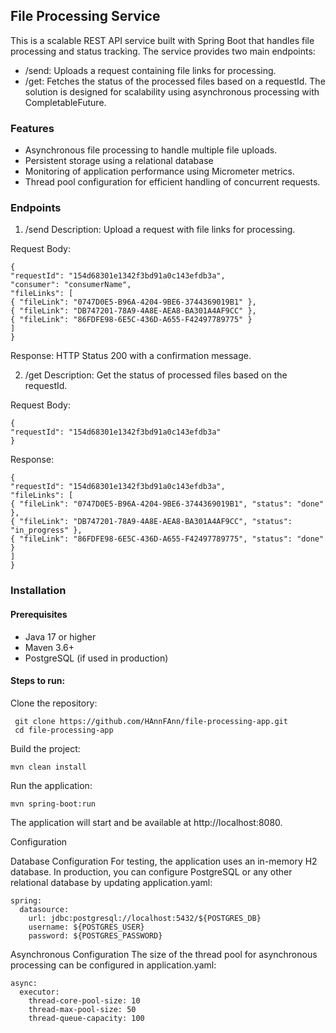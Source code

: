 ## File Processing Service

This is a scalable REST API service built with Spring Boot that handles file processing and status tracking. The service provides two main endpoints:

- /send: Uploads a request containing file links for processing.
- /get: Fetches the status of the processed files based on a requestId.
The solution is designed for scalability using asynchronous processing with CompletableFuture.

### Features

- Asynchronous file processing to handle multiple file uploads.
- Persistent storage using a relational database
- Monitoring of application performance using Micrometer metrics.
- Thread pool configuration for efficient handling of concurrent requests.

### Endpoints

1. /send
   Description: Upload a request with file links for processing.

Request Body:
```
{
"requestId": "154d68301e1342f3bd91a0c143efdb3a",
"consumer": "consumerName",
"fileLinks": [
{ "fileLink": "0747D0E5-B96A-4204-9BE6-3744369019B1" },
{ "fileLink": "DB747201-78A9-4A8E-AEA8-BA301A4AF9CC" },
{ "fileLink": "86FDFE98-6E5C-436D-A655-F42497789775" }
]
}
```
Response: HTTP Status 200 with a confirmation message.

2. /get
   Description: Get the status of processed files based on the requestId.

Request Body:

```
{
"requestId": "154d68301e1342f3bd91a0c143efdb3a"
}
```
Response:

```
{
"requestId": "154d68301e1342f3bd91a0c143efdb3a",
"fileLinks": [
{ "fileLink": "0747D0E5-B96A-4204-9BE6-3744369019B1", "status": "done" },
{ "fileLink": "DB747201-78A9-4A8E-AEA8-BA301A4AF9CC", "status": "in_progress" },
{ "fileLink": "86FDFE98-6E5C-436D-A655-F42497789775", "status": "done" }
]
}
```
### Installation

#### Prerequisites
  - Java 17 or higher
  - Maven 3.6+
  - PostgreSQL (if used in production)
  #### Steps to run:
  Clone the repository:
 ```
  git clone https://github.com/HAnnFAnn/file-processing-app.git
  cd file-processing-app
  ```
  Build the project:
  ```
  mvn clean install
  ```
  Run the application:
  ```
  mvn spring-boot:run
  ```
  The application will start and be available at http://localhost:8080.

Configuration

Database Configuration
For testing, the application uses an in-memory H2 database. In production, you can configure PostgreSQL or any other relational database by updating application.yaml:

```
spring:
  datasource:
    url: jdbc:postgresql://localhost:5432/${POSTGRES_DB}
    username: ${POSTGRES_USER}
    password: ${POSTGRES_PASSWORD}
```
Asynchronous Configuration
The size of the thread pool for asynchronous processing can be configured in application.yaml:

```
async:
  executor:
    thread-core-pool-size: 10
    thread-max-pool-size: 50
    thread-queue-capacity: 100
```
